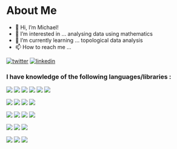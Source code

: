 # About Me

- 👋 Hi, I’m Michael!
- 👀 I’m interested in ... analysing data using mathematics
- 🌱 I’m currently learning ... topological data analysis
- 📫 How to reach me ... 

[1]: m.mcgloin2@nuigalway.ie
[2]: https://www.linkedin.com/in/michael-mcgloin/
 [![twitter](https://img.icons8.com/bubbles/50/000000/twitter.png)][1]
 [![linkedin](https://img.icons8.com/bubbles/50/000000/linkedin.png)][2]

### I have knowledge of the following languages/libraries :

![](https://img.shields.io/badge/Python-3776AB?style=for-the-badge&logo=python&logoColor=white)
![](https://img.shields.io/badge/numpy%20-%23013243.svg?&style=for-the-badge&logo=numpy&logoColor=orange)
![](https://img.shields.io/badge/pandas%20-%23150458.svg?&style=for-the-badge&logo=pandas&logoColor=white)
![](https://img.shields.io/badge/Matplotlib-rgb(21,85,124)?style=for-the-badge)
![](https://img.shields.io/badge/scipy-rgb(197,90,180)?style=for-the-badge&logo=scypy&logoColor=white)
![](https://img.shields.io/badge/Plotly-rgb(37,150,190)?style=for-the-badge)

![](https://img.shields.io/badge/R-orange?style=for-the-badge&logo=r&logoColor=white)
![](https://img.shields.io/badge/tidyverse-rgb(197,90,180)?style=for-the-badge&logo=&logoColor=white)
![](https://img.shields.io/badge/Mapper-1776BC?style=for-the-badge&logo=&logoColor=white)
![](https://img.shields.io/badge/r_tda-1776BC?style=for-the-badge&logo=&logoColor=white)

![](https://img.shields.io/badge/javascript-grey?style=for-the-badge&logo=javascript&logoColor=orange)
![](https://img.shields.io/badge/Reactjs-rgb(37,150,190)?style=for-the-badge&logo=react&logoColor=r)
![](https://img.shields.io/badge/html5-rgb(379,220,190)?style=for-the-badge&logo=html5&logoColor=r)
![](https://img.shields.io/badge/css-rgb(39,200,390)?style=for-the-badge&logo=css3&logoColor=rgb(1,2,30))

![](https://img.shields.io/badge/C%20-%23013243.svg?&style=for-the-badge&logo=c&logoColor=rgb(390,200,30))
![](https://img.shields.io/badge/c++%20-%23150458.svg?&style=for-the-badge&logo=cplusplus&logoColor=)
![](https://img.shields.io/badge/Matlab-rgb(21,85,124)?style=for-the-badge&logo=matlab&logoColor=rgb(390,200,30))

![](https://img.shields.io/badge/Latex-rgb(37,150,190)?style=for-the-badge&logo=latex&logoColor=r)
![](https://img.shields.io/badge/excel-rgb(39,20,10)?style=for-the-badge&logo=microsoftexcel&logoColor=green)
![](https://img.shields.io/badge/git-rgb(39,200,3)?style=for-the-badge&logo=git&logoColor=rgb(1,2,30))

